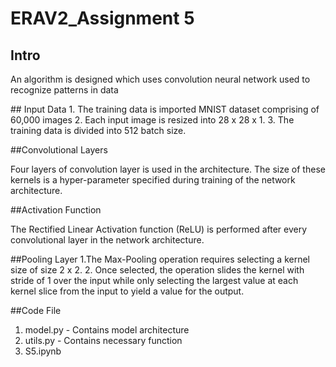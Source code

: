 # ERAV2_Assignment 5
## Intro
<p> An algorithm is designed which uses convolution neural network used to recognize patterns in data</p>
## Input Data
1. The training data is imported MNIST dataset comprising of 60,000 images
2. Each input image is resized into 28 x 28 x 1.
3. The training data is divided into 512 batch size.

##Convolutional Layers
<p>  Four layers of convolution layer is used in the architecture. The size of these kernels is a hyper-parameter specified during training of the network architecture.</p>

##Activation Function
<p>The Rectified Linear Activation function (ReLU) is performed after every convolutional layer in the network architecture.</p>
 
 ##Pooling Layer
1.The Max-Pooling operation requires selecting a kernel size of size 2 x 2.
2. Once selected, the operation slides the kernel with stride of 1 over the input while only selecting the largest value at each kernel slice from the input to yield a value for the output. 

##Code File
1. model.py - Contains model architecture
2. utils.py - Contains necessary function
3. S5.ipynb
 
